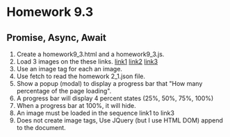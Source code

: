 # Homework 9.3
## Promise, Async, Await
1. Create a homework9_3.html and a homework9_3.js.
2. Load 3 images on the these links. [link1](http://www.effigis.com/wp-content/uploads/2015/02/Iunctus_SPOT5_5m_8bit_RGB_DRA_torngat_mountains_national_park_8bits_1.jpg)
 [link2](http://www.effigis.com/wp-content/uploads/2015/02/Infoterra_Terrasar-X_1_75_m_Radar_2007DEC15_Toronto_EEC-RE_8bits_sub_r_12.jpg) 
 [link3](http://www.effigis.com/wp-content/uploads/2015/02/Infoterra_Terrasar-X_1_75_m_Radar_2007DEC15_Toronto_EEC-RE_8bits_sub_r_12.jpg)
3. Use an image tag for each an image.
4. Use fetch to read the homework 2_1.json file.
5. Show a popup (modal) to display a progress bar that "How many percentage of the page loading".
6. A progress bar will display 4 percent states (25%, 50%, 75%, 100%)
7. When a progress bar at 100%, it will hide.
8. An image must be loaded in the sequence link1 to link3
9. Does not create image tags, Use JQuery (but I use HTML DOM) append to the document.
